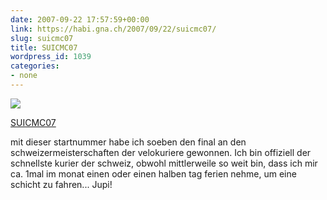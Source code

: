 ```yaml
---
date: 2007-09-22 17:57:59+00:00
link: https://habi.gna.ch/2007/09/22/suicmc07/
slug: suicmc07
title: SUICMC07
wordpress_id: 1039
categories:
- none
---
```



 [![](https://static.flickr.com/1413/1424471942_24549c0b2f_m.jpg)](https://www.flickr.com/photos/habi/1424471942/)
   

 
  [SUICMC07](https://www.flickr.com/photos/habi/1424471942/)
    

 



mit dieser startnummer habe ich soeben den final an den schweizermeisterschaften der velokuriere gewonnen. Ich bin offiziell der schnellste kurier der schweiz, obwohl mittlerweile so weit bin, dass ich mir ca. 1mal im monat einen oder einen halben tag ferien nehme, um eine schicht zu fahren... Jupi!
  

